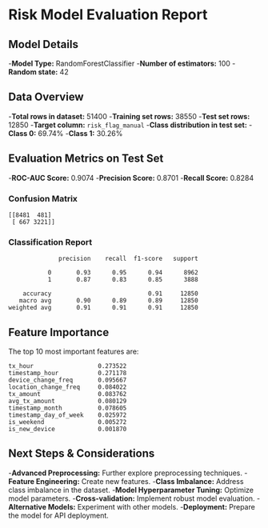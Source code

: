 # Risk Model Evaluation Report

## Model Details
-**Model Type:** RandomForestClassifier
-**Number of estimators:** 100
-**Random state:** 42

## Data Overview
-**Total rows in dataset:** 51400
-**Training set rows:** 38550
-**Test set rows:** 12850
-**Target column:** `risk_flag_manual`
-**Class distribution in test set:**
  -**Class 0:** 69.74%
  -**Class 1:** 30.26%

## Evaluation Metrics on Test Set
-**ROC-AUC Score:** 0.9074
-**Precision Score:** 0.8701
-**Recall Score:** 0.8284

### Confusion Matrix
```
[[8481  481]
 [ 667 3221]]
```

### Classification Report
```
              precision    recall  f1-score   support

           0       0.93      0.95      0.94      8962
           1       0.87      0.83      0.85      3888

    accuracy                           0.91     12850
   macro avg       0.90      0.89      0.89     12850
weighted avg       0.91      0.91      0.91     12850

```

## Feature Importance
The top 10 most important features are:
```
tx_hour                  0.273522
timestamp_hour           0.271178
device_change_freq       0.095667
location_change_freq     0.084022
tx_amount                0.083762
avg_tx_amount            0.080129
timestamp_month          0.078605
timestamp_day_of_week    0.025972
is_weekend               0.005272
is_new_device            0.001870
```

## Next Steps & Considerations
-**Advanced Preprocessing:** Further explore preprocessing techniques.
-**Feature Engineering:** Create new features.
-**Class Imbalance:** Address class imbalance in the dataset.
-**Model Hyperparameter Tuning:** Optimize model parameters.
-**Cross-validation:** Implement robust model evaluation.
-**Alternative Models:** Experiment with other models.
-**Deployment:** Prepare the model for API deployment.

